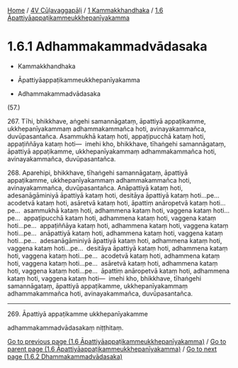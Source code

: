 
[Home](/) / [4V Cūḷavaggapāḷi](../../../4V.md) / [1 Kammakkhandhaka](../../1.md) / [1.6 Āpattiyāappaṭikammeukkhepanīyakamma](../1.6.md)

# 1.6.1 Adhammakammadvādasaka

* Kammakkhandhaka

* Āpattiyāappaṭikammeukkhepanīyakamma

* Adhammakammadvādasaka

(57.)

267\. Tīhi, bhikkhave, aṅgehi samannāgataṃ, āpattiyā appaṭikamme, ukkhepanīyakammaṃ adhammakammañca hoti, avinayakammañca, duvūpasantañca. Asammukhā kataṃ hoti, appaṭipucchā kataṃ hoti, appaṭiññāya kataṃ hoti—  imehi kho, bhikkhave, tīhaṅgehi samannāgataṃ, āpattiyā appaṭikamme, ukkhepanīyakammaṃ adhammakammañca hoti, avinayakammañca, duvūpasantañca.

268\. Aparehipi, bhikkhave, tīhaṅgehi samannāgataṃ, āpattiyā appaṭikamme, ukkhepanīyakammaṃ adhammakammañca hoti, avinayakammañca, duvūpasantañca. Anāpattiyā kataṃ hoti, adesanāgāminiyā āpattiyā kataṃ hoti, desitāya āpattiyā kataṃ hoti…pe…  acodetvā kataṃ hoti, asāretvā kataṃ hoti, āpattiṃ anāropetvā kataṃ hoti…pe…  asammukhā kataṃ hoti, adhammena kataṃ hoti, vaggena kataṃ hoti…pe…  appaṭipucchā kataṃ hoti, adhammena kataṃ hoti, vaggena kataṃ hoti…pe…  appaṭiññāya kataṃ hoti, adhammena kataṃ hoti, vaggena kataṃ hoti…pe…  anāpattiyā kataṃ hoti, adhammena kataṃ hoti, vaggena kataṃ hoti…pe…  adesanāgāminiyā āpattiyā kataṃ hoti, adhammena kataṃ hoti, vaggena kataṃ hoti…pe…  desitāya āpattiyā kataṃ hoti, adhammena kataṃ hoti, vaggena kataṃ hoti…pe…  acodetvā kataṃ hoti, adhammena kataṃ hoti, vaggena kataṃ hoti…pe…  asāretvā kataṃ hoti, adhammena kataṃ hoti, vaggena kataṃ hoti…pe…  āpattiṃ anāropetvā kataṃ hoti, adhammena kataṃ hoti, vaggena kataṃ hoti—  imehi kho, bhikkhave, tīhaṅgehi samannāgataṃ, āpattiyā appaṭikamme, ukkhepanīyakammaṃ adhammakammañca hoti, avinayakammañca, duvūpasantañca.

---

269\. Āpattiyā appaṭikamme ukkhepanīyakamme

  
adhammakammadvādasakaṃ niṭṭhitaṃ.



[Go to previous page (1.6 Āpattiyāappaṭikammeukkhepanīyakamma)](../1.6.md) / [Go to parent page (1.6 Āpattiyāappaṭikammeukkhepanīyakamma)](../1.6.md) / [Go to next page (1.6.2 Dhammakammadvādasaka)](1.6.2.md)


